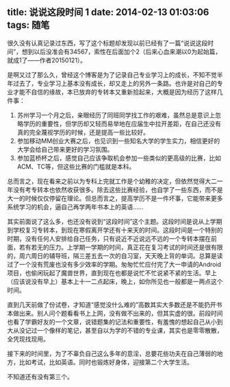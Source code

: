 title: 说说这段时间 1
date: 2014-02-13 01:03:06
tags: 随笔
---
很久没有认真记录过东西，写了这个标题却发现以前已经有了一篇“说说这段时间”，想到以后没准会有34567，索性在后面加个2（后来心血来潮以0为起始篇，就成1了——作者20150121）。

是啊又过了那么久，曾经这个博客是为了记录自己专业学习上的成长，不知不觉半年过去了，专业学习上基本没有成长，却又走上的另外一条路。也许是对自己的专业才能不自信的缘故，本已放弃的专转本又重新拾起来，大概是因为经历了这样几件事：
<!--more-->
1. 苏州学习一个月之后，亲眼经历了同班同学找工作的艰难，虽然总是意识上忽略学历的重要性，但学历却又轻而易举地在应届生中拉开差距，在自己还没有真的完全蔑视学历的时候，还是提高一些比较好。
2. 参加移动MM创业大赛之后，也见识到一些知名大学的学生实力，相信更好的大学会给自己带来更好的学习氛围。
3. 参加蓝桥杯之后，感觉自己应该争取机会参加一些类似的更高级的比赛，比如ACM、TC等，但这些比赛的门槛就是本科。

总而言之，现在看来之前以为专科上完就工作是个幼稚的决定，但依然觉得大二一年没有考专转本也依然收获很多。除去这些比赛经验，也自学了一些东西，而不是大一的时候仅仅停留在理论。但总而言之，提高学历不是一件坏事，它能带来更多系统学习的机会，逼自己再学两年书本上的英语……

其实前面说了这么多，也还没有说到“这段时间”这个主题。这段时间是说从上学期到学校复习专转本，到现在寒假离开学还有十来天的时间。这段时间是一个特别的时期，没有任何人安排给自己任务，只有说近不近说远不远的一个专转本摆在前面，若有若无的压力。上学期一学期的时间，真正花在复习考试的时间还是很有限的，周六周日的辅导班，隔三差五去一次的自习室，天天晚上背的单词。总算是读过了一个没有荒废也没有多少效率的学期。匆匆忙忙应付完了大一申请的Android项目，也偷闲玩起了魔兽世界，直到现在也都是说忙不忙说紧不紧的生活。早上（应该说没有早上）基本上十一二点起床，晚上，如你所见也一般都是一两点这个时间。

直到几天前做了份试卷，才知道“感觉没什么难的”高数其实大多数还是不能扔开书本做出来。别人问个题看看书上上网，没有做不出来的，但其实虚的很。前段时间也看了学霸好友的一个文章，说错题集的记法和重要性，有羞愧的想起自己从小到大从没记过一个像样的笔记，甚至自以为学的不错的专业课，其实也是零零散散，全凭现找现用。

接下来的时间里，为了不辜负自己这么多年的意淫，总要花些功夫在自己薄弱的地方，比如考试，比如英语。同时也锻炼好身体，迎接第二个大学生活。

不知道还有没有第三个。